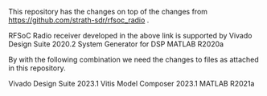 This repository has the changes on top of the changes from https://github.com/strath-sdr/rfsoc_radio .

RFSoC Radio receiver developed in the above link is supported by 
Vivado Design Suite 2020.2
System Generator for DSP
MATLAB R2020a

By with the following combination we need the changes to files as attached in this repository.

Vivado Design Suite 2023.1
Vitis Model Composer 2023.1
MATLAB R2021a


